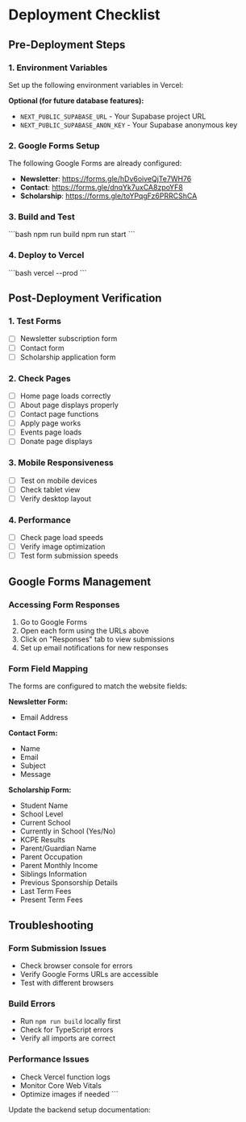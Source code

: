# Deployment Checklist

## Pre-Deployment Steps

### 1. Environment Variables
Set up the following environment variables in Vercel:

**Optional (for future database features):**
- `NEXT_PUBLIC_SUPABASE_URL` - Your Supabase project URL
- `NEXT_PUBLIC_SUPABASE_ANON_KEY` - Your Supabase anonymous key

### 2. Google Forms Setup
The following Google Forms are already configured:
- **Newsletter**: https://forms.gle/hDv6oiveQjTe7WH76
- **Contact**: https://forms.gle/dnqYk7uxCA8zpoYF8
- **Scholarship**: https://forms.gle/toYPqgFz6PRRCShCA

### 3. Build and Test
\`\`\`bash
npm run build
npm run start
\`\`\`

### 4. Deploy to Vercel
\`\`\`bash
vercel --prod
\`\`\`

## Post-Deployment Verification

### 1. Test Forms
- [ ] Newsletter subscription form
- [ ] Contact form
- [ ] Scholarship application form

### 2. Check Pages
- [ ] Home page loads correctly
- [ ] About page displays properly
- [ ] Contact page functions
- [ ] Apply page works
- [ ] Events page loads
- [ ] Donate page displays

### 3. Mobile Responsiveness
- [ ] Test on mobile devices
- [ ] Check tablet view
- [ ] Verify desktop layout

### 4. Performance
- [ ] Check page load speeds
- [ ] Verify image optimization
- [ ] Test form submission speeds

## Google Forms Management

### Accessing Form Responses
1. Go to Google Forms
2. Open each form using the URLs above
3. Click on "Responses" tab to view submissions
4. Set up email notifications for new responses

### Form Field Mapping
The forms are configured to match the website fields:

**Newsletter Form:**
- Email Address

**Contact Form:**
- Name
- Email
- Subject
- Message

**Scholarship Form:**
- Student Name
- School Level
- Current School
- Currently in School (Yes/No)
- KCPE Results
- Parent/Guardian Name
- Parent Occupation
- Parent Monthly Income
- Siblings Information
- Previous Sponsorship Details
- Last Term Fees
- Present Term Fees

## Troubleshooting

### Form Submission Issues
- Check browser console for errors
- Verify Google Forms URLs are accessible
- Test with different browsers

### Build Errors
- Run `npm run build` locally first
- Check for TypeScript errors
- Verify all imports are correct

### Performance Issues
- Check Vercel function logs
- Monitor Core Web Vitals
- Optimize images if needed
\`\`\`

Update the backend setup documentation:
